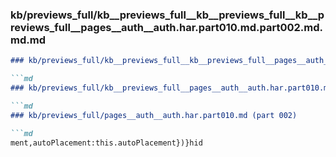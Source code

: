 ### kb/previews_full/kb__previews_full__kb__previews_full__kb__previews_full__pages__auth__auth.har.part010.md.part002.md.md.md

```md
### kb/previews_full/kb__previews_full__kb__previews_full__pages__auth__auth.har.part010.md.part002.md.md

```md
### kb/previews_full/kb__previews_full__pages__auth__auth.har.part010.md.part002.md

```md
### kb/previews_full/pages__auth__auth.har.part010.md (part 002)

```md
ment,autoPlacement:this.autoPlacement})}hid
```

```

```

```

```
